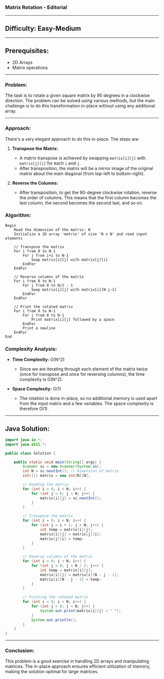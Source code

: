 ### **Matrix Rotation - Editorial**

---

## **Difficulty: Easy-Medium**

---

## **Prerequisites:**
- 2D Arrays
- Matrix operations

---

### **Problem:**
The task is to rotate a given square matrix by 90 degrees in a clockwise direction. The problem can be solved using various methods, but the main challenge is to do this transformation in-place without using any additional array.

---

### **Approach:**
There's a very elegant approach to do this in-place. The steps are:

1. **Transpose the Matrix:** 
    - A matrix transpose is achieved by swapping `matrix[i][j]` with `matrix[j][i]` for each `i` and `j`. 
    - After transposition, the matrix will be a mirror image of the original matrix about the main diagonal (from top-left to bottom-right).
    
2. **Reverse the Columns:**
    - After transposition, to get the 90-degree clockwise rotation, reverse the order of columns. This means that the first column becomes the last column, the second becomes the second last, and so on.

### **Algorithm:**
```plaintext
Begin
    Read the dimension of the matrix: N
    Initialize a 2D array 'matrix' of size 'N x N' and read input elements

    // Transpose the matrix
    For i from 0 to N-1
        For j from i+1 to N-1 
            Swap matrix[i][j] with matrix[j][i]
        EndFor
    EndFor

    // Reverse columns of the matrix
    For i from 0 to N-1
        For j from 0 to N/2 - 1
            Swap matrix[i][j] with matrix[i][N-j-1]
        EndFor
    EndFor

    // Print the rotated matrix
    For i from 0 to N-1
        For j from 0 to N-1
            Print matrix[i][j] followed by a space
        EndFor
        Print a newline
    EndFor
End
```

### **Complexity Analysis:**
- **Time Complexity:** O(N^2)
  - Since we are iterating through each element of the matrix twice (once for transpose and once for reversing columns), the time complexity is O(N^2).

- **Space Complexity:** O(1)
  - The rotation is done in-place, so no additional memory is used apart from the input matrix and a few variables. The space complexity is therefore O(1).

---

## **Java Solution:**
```java
import java.io.*;
import java.util.*;

public class Solution {

    public static void main(String[] args) {
        Scanner sc = new Scanner(System.in);
        int N = sc.nextInt(); // Dimension of matrix
        int[][] matrix = new int[N][N];

        // Reading the matrix
        for (int i = 0; i < N; i++) {
            for (int j = 0; j < N; j++) {
                matrix[i][j] = sc.nextInt();
            }
        }

        // Transpose the matrix
        for (int i = 0; i < N; i++) {
            for (int j = i + 1; j < N; j++) {
                int temp = matrix[i][j];
                matrix[i][j] = matrix[j][i];
                matrix[j][i] = temp;
            }
        }

        // Reverse columns of the matrix
        for (int i = 0; i < N; i++) {
            for (int j = 0; j < N / 2; j++) {
                int temp = matrix[i][j];
                matrix[i][j] = matrix[i][N - j - 1];
                matrix[i][N - j - 1] = temp;
            }
        }

        // Printing the rotated matrix
        for (int i = 0; i < N; i++) {
            for (int j = 0; j < N; j++) {
                System.out.print(matrix[i][j] + " ");
            }
            System.out.println();
        }
    }
}
```

---

### **Conclusion:**
This problem is a good exercise in handling 2D arrays and manipulating matrices. The in-place approach ensures efficient utilization of memory, making the solution optimal for large matrices.